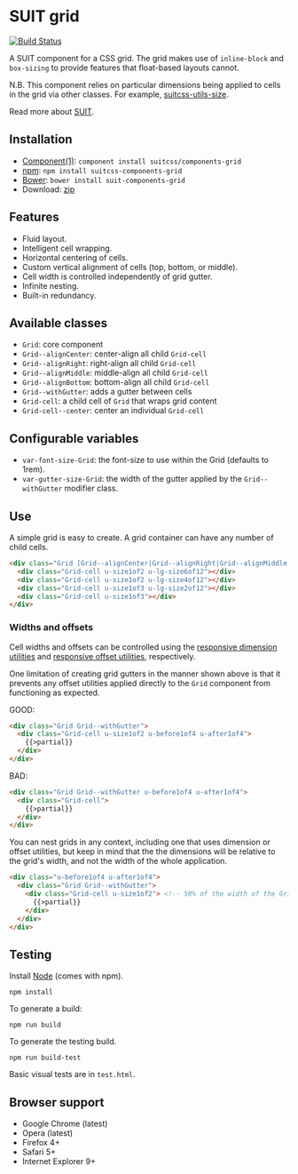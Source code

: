 # SUIT grid

[![Build Status](https://secure.travis-ci.org/suitcss/components-grid.png?branch=master)](http://travis-ci.org/suitcss/components-grid)

A SUIT component for a CSS grid. The grid makes use of `inline-block` and
`box-sizing` to provide features that float-based layouts cannot.

N.B. This component relies on particular dimensions being applied to cells in
the grid via other classes. For example,
[suitcss-utils-size](https://github.com/suitcss/utils-size/).

Read more about [SUIT](https://github.com/suitcss/suit/).

## Installation

* [Component(1)](http://component.io/): `component install suitcss/components-grid`
* [npm](https://www.npmjs.org/package/suitcss-components-grid): `npm install suitcss-components-grid`
* [Bower](http://bower.io/): `bower install suit-components-grid`
* Download: [zip](https://github.com/suitcss/grid/zipball/master)

## Features

* Fluid layout.
* Intelligent cell wrapping.
* Horizontal centering of cells.
* Custom vertical alignment of cells (top, bottom, or middle).
* Cell width is controlled independently of grid gutter.
* Infinite nesting.
* Built-in redundancy.

## Available classes

* `Grid`: core component
* `Grid--alignCenter`: center-align all child `Grid-cell`
* `Grid--alignRight`: right-align all child `Grid-cell`
* `Grid--alignMiddle`: middle-align all child `Grid-cell`
* `Grid--alignBottom`: bottom-align all child `Grid-cell`
* `Grid--withGutter`: adds a gutter between cells
* `Grid-cell`: a child cell of `Grid` that wraps grid content
* `Grid-cell--center`: center an individual `Grid-cell`

## Configurable variables

* `var-font-size-Grid`: the font-size to use within the Grid (defaults to 1rem).
* `var-gutter-size-Grid`: the width of the gutter applied by the `Grid--withGutter` modifier class.

## Use

A simple grid is easy to create. A grid container can have any number of child
cells.

```html
<div class="Grid [Grid--alignCenter|Grid--alignRight|Grid--alignMiddle|Grid--alignBottom]">
  <div class="Grid-cell u-size1of2 u-lg-size6of12"></div>
  <div class="Grid-cell u-size1of2 u-lg-size4of12"></div>
  <div class="Grid-cell u-size1of3 u-lg-size2of12"></div>
  <div class="Grid-cell u-size1of3"></div>
</div>
```

### Widths and offsets

Cell widths and offsets can be controlled using the [responsive dimension
utilities](https://github.com/suitcss/utils-dimension) and [responsive offset
utilities](https://github.com/suitcss/utils-offset), respectively.

One limitation of creating grid gutters in the manner shown above is that it
prevents any offset utilities applied directly to the `Grid` component from
functioning as expected.

GOOD:

```html
<div class="Grid Grid--withGutter">
  <div class="Grid-cell u-size1of2 u-before1of4 u-after1of4">
    {{>partial}}
  </div>
</div>
```

BAD:

```html
<div class="Grid Grid--withGutter u-before1of4 u-after1of4">
  <div class="Grid-cell">
    {{>partial}}
  </div>
</div>
```

You can nest grids in any context, including one that uses dimension or offset
utilities, but keep in mind that the the dimensions will be relative to the
grid's width, and not the width of the whole application.

```html
<div class="u-before1of4 u-after1of4">
  <div class="Grid Grid--withGutter">
    <div class="Grid-cell u-size1of2"> <!-- 50% of the width of the Grid -->
      {{>partial}}
    </div>
  </div>
</div>
```

## Testing

Install [Node](http://nodejs.org) (comes with npm).

```
npm install
```

To generate a build:

```
npm run build
```

To generate the testing build.

```
npm run build-test
```

Basic visual tests are in `test.html`.

## Browser support

* Google Chrome (latest)
* Opera (latest)
* Firefox 4+
* Safari 5+
* Internet Explorer 9+

